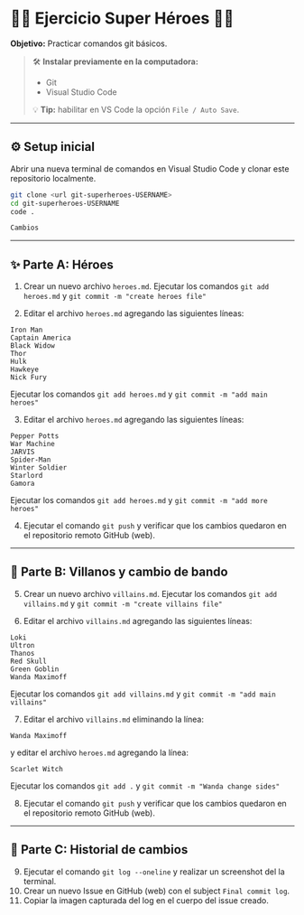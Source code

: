 # 🦸‍♂️ Ejercicio Super Héroes 🦸‍♀️

**Objetivo:** Practicar comandos git básicos.

> 🛠️ **Instalar previamente en la computadora:**
> + Git
> + Visual Studio Code
>
> 💡 **Tip:** habilitar en VS Code la opción `File / Auto Save`.

-----

## ⚙️ Setup inicial

Abrir una nueva terminal de comandos en Visual Studio Code y clonar este repositorio localmente.

```bash
git clone <url git-superheroes-USERNAME>
cd git-superheroes-USERNAME
code .

Cambios
```
-----

## ✨ Parte A: Héroes

1. Crear un nuevo archivo `heroes.md`.
Ejecutar los comandos `git add heroes.md` y `git commit -m "create heroes file"`

2. Editar el archivo `heroes.md` agregando las siguientes líneas:
```
Iron Man
Captain America
Black Widow
Thor
Hulk
Hawkeye
Nick Fury
```
Ejecutar los comandos `git add heroes.md` y `git commit -m "add main heroes"`

3. Editar el archivo `heroes.md` agregando las siguientes líneas:
```
Pepper Potts
War Machine
JARVIS
Spider-Man
Winter Soldier
Starlord
Gamora
```
Ejecutar los comandos `git add heroes.md` y `git commit -m "add more heroes"`

4. Ejecutar el comando `git push` y verificar que los cambios quedaron en el repositorio remoto GitHub (web).

-----

## 🦹 Parte B: Villanos y cambio de bando

5. Crear un nuevo archivo `villains.md`.
Ejecutar los comandos `git add villains.md` y `git commit -m "create villains file"`

6. Editar el archivo `villains.md` agregando las siguientes líneas:
```
Loki
Ultron
Thanos
Red Skull
Green Goblin
Wanda Maximoff
```
Ejecutar los comandos `git add villains.md` y `git commit -m "add main villains"`

7. Editar el archivo `villains.md` eliminando la línea:
```
Wanda Maximoff
```
y editar el archivo `heroes.md` agregando la línea:
```
Scarlet Witch
```
Ejecutar los comandos `git add .` y `git commit -m "Wanda change sides"`

8. Ejecutar el comando `git push` y verificar que los cambios quedaron en el repositorio remoto GitHub (web).

-----

## 📜 Parte C: Historial de cambios

9. Ejecutar el comando `git log --oneline` y realizar un screenshot del la terminal.
10. Crear un nuevo Issue en GitHub (web) con el subject `Final commit log`.
11. Copiar la imagen capturada del log en el cuerpo del issue creado.
